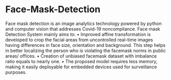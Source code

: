 # Face-Mask-Detection

Face mask detection is an image analytics technology powered by python and computer vision that addresses Covid-19 noncompliance.
Face mask Detection System mainly aims to: 
• Improved affine transformation is developed to crop the facial areas from uncontrolled real-time images having differences in face size, orientation and background. This step helps in better localizing the person who is violating the facemask norms in public 
areas/ offices.
• Creation of unbiased facemask dataset with imbalance ratio equals to nearly one.
• The proposed model requires less memory, making it easily deployable for embedded devices used for surveillance purposes.
